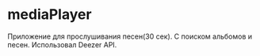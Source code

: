 # mediaPlayer
Приложение для прослушивания песен(30 сек). С поиском альбомов и песен. Использовал Deezer API.  
